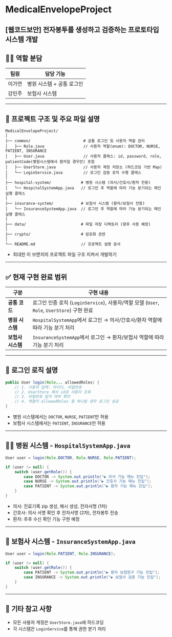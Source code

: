# MedicalEnvelopeProject
[웹코드보안] 전자봉투를 생성하고 검증하는 프로토타입 시스템 개발
---
## 👨‍💻 역할 분담

| 팀원     | 담당 기능                                |
|----------|-------------------------------------------|
| 이가연   | 병원 시스템 + 공통 로그인 |
| 강민주   | 보험사 시스템  |

---

## 📁 프로젝트 구조 및 주요 파일 설명
```
MedicalEnvelopeProject/
│
├── common/                       # 공통 로그인 및 사용자 역할 관리
│   ├── Role.java                 // 사용자 역할(enum): DOCTOR, NURSE, PATIENT, INSURANCE
│   ├── User.java                 // 사용자 클래스: id, password, role, patientCode(병원시스템에서 환자일 경우만) 포함
│   ├── UserStore.java            // 사용자 계정 저장소 (하드코딩 기반 Map)
│   └── LoginService.java         // 로그인 검증 로직 수행 클래스
│
├── hospital-system/             # 병원 시스템 (의사/간호사/환자 전용)
│   └── HospitalSystemApp.java   // 로그인 후 역할에 따라 기능 분기되는 메인 실행 클래스
│
├── insurance-system/            # 보험사 시스템 (환자/보험사 전용)
│   └── InsuranceSystemApp.java  // 로그인 후 역할에 따라 기능 분기되는 메인 실행 클래스
│
├── data/                        # 파일 저장 디렉토리 (향후 사용 예정)
│
├── crypto/                      # 암호화 관련
│
└── README.md                    // 프로젝트 설명 문서
```
- 최대한 이 브랜치의 프로젝트 파일 구조 지켜서 개발하기

---
## ✅ 현재 구현 완료 범위

| 구분              | 구현 내용 |
|-------------------|-----------|
| **공통 코드**     | 로그인 인증 로직 (`LoginService`), 사용자/역할 모델 (`User`, `Role`, `UserStore`) 구현 완료 |
| **병원 시스템**   | `HospitalSystemApp`에서 로그인 → 의사/간호사/환자 역할에 따라 기능 분기 처리 |
| **보험사 시스템** | `InsuranceSystemApp`에서 로그인 → 환자/보험사 역할에 따라 기능 분기 처리 |

---

## 🔐 로그인 로직 설명

```java
public User login(Role... allowedRoles) {
    // 1. 사용자 입력: 아이디, 비밀번호
    // 2. UserStore 에서 id로 사용자 조회
    // 3. 비밀번호 일치 여부 확인
    // 4. 역할이 allowedRoles 중 하나일 경우 로그인 성공
}
```

- 병원 시스템에서는 `DOCTOR`, `NURSE`, `PATIENT`만 허용
- 보험사 시스템에서는 `PATIENT`, `INSURANCE`만 허용

---
## 👨‍⚕️ 병원 시스템 - `HospitalSystemApp.java`

```java
User user = login(Role.DOCTOR, Role.NURSE, Role.PATIENT);

if (user != null) {
    switch (user.getRole()) {
        case DOCTOR -> System.out.println("▶ 의사 기능 메뉴 진입");
        case NURSE -> System.out.println("▶ 간호사 기능 메뉴 진입");
        case PATIENT -> System.out.println("▶ 환자 기능 메뉴 진입");
    }
}
```

- 의사: 진료기록 zip 생성, 해시 생성, 전자서명 (1차)
- 간호사: 의사 서명 확인 후 전자서명 (2차), 전자봉투 전송
- 환자: 추후 수신 확인 기능 구현 예정

---

## 🏢 보험사 시스템 - `InsuranceSystemApp.java`

```java
User user = login(Role.PATIENT, Role.INSURANCE);

if (user != null) {
    switch (user.getRole()) {
        case PATIENT -> System.out.println("▶ 환자 보험청구 기능 진입");
        case INSURANCE -> System.out.println("▶ 보험사 검증 기능 진입");
    }
}
```
---
## 📌 기타 참고 사항

- 모든 사용자 계정은 `UserStore.java`에 하드코딩
- 각 시스템은 `LoginService`를 통해 권한 분기 처리

